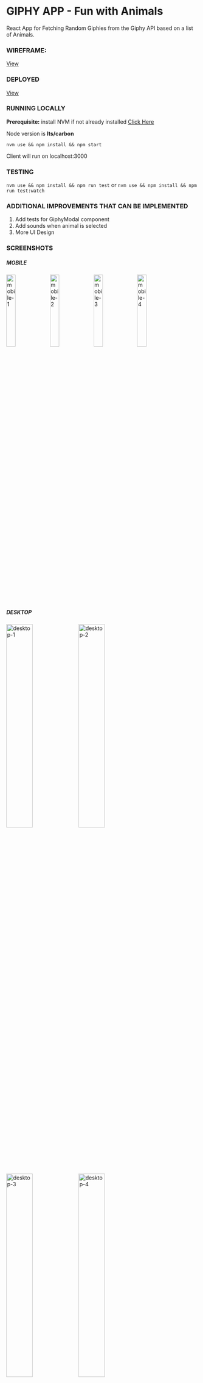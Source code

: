 # GIPHY APP - Fun with Animals
React App for Fetching Random Giphies from the Giphy API based on a list of Animals.

### WIREFRAME:

[View](./Wireframe.pdf)

### DEPLOYED
[View](https://giphies.netlify.com)

### RUNNING LOCALLY

**Prerequisite:** install NVM if not already installed [Click Here](https://github.com/creationix/nvm)

Node version is **lts/carbon**

```nvm use && npm install && npm start```

Client will run on localhost:3000

### TESTING
```nvm use && npm install && npm run test``` or ```nvm use && npm install && npm run test:watch```

### ADDITIONAL IMPROVEMENTS THAT CAN BE IMPLEMENTED
1. Add tests for GiphyModal component
2. Add sounds when animal is selected
3. More UI Design

### SCREENSHOTS

##### MOBILE
<img src="./screenshots/mobile_1.png" alt="mobile-1" width="22%" height="auto"> <img src="./screenshots/mobile_2.png" alt="mobile-2" width="22%" height="auto"> <img src="./screenshots/mobile_3.png" alt="mobile-3" width="22%" height="auto"> <img src="./screenshots/mobile_4.png" alt="mobile-4" width="22%" height="auto">

##### DESKTOP
<img src="./screenshots/desktop_1.png" alt="desktop-1" width="37%" height="auto"> <img src="./screenshots/desktop_2.png" alt="desktop-2" width="37%" height="auto"> <img src="./screenshots/desktop_3.png" alt="desktop-3" width="37%" height="auto"> <img src="./screenshots/desktop_4.png" alt="desktop-4" width="37%" height="auto">
